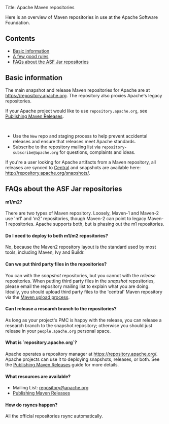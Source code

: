 Title: Apache Maven repositories

Here is an overview of Maven repositories in use at the Apache Software Foundation.

<h2>Contents</h2>
<ul>
<li><a href="#basic">Basic information</a></li>
<li><a href="#rules">A few good rules</a></li>
<li><a href="#faq">FAQs about the ASF Jar repositories</a></li>
</ul>


<h2 id="basic">Basic information</h2>

The main snapshot and release Maven repositories for Apache are at <a href="https://repository.apache.org" target="_blank">https://repository.apache.org</a>. The repository also proxies Apache's legacy repositories.

If your Apache project would like to use `repository.apache.org`, see [Publishing Maven Releases](publishing-maven-artifacts.html).
<p id="rules">&nbsp;</p>

  - Use the `New` repo and staging process to help prevent accidental releases and ensure that releases meet Apache standards.
  - Subscribe to the repository mailing list via `repository-subscribe@apache.org` for questions, complaints and ideas.

If you're a user looking for Apache artifacts from a Maven repository, all releases are synced to <a href="https://repo1.maven.org/maven2" target="_blank">Central</a> and snapshots are available here:
<a href="https://repository.apache.org/snapshots/" target="_blank">http://repository.apache.org/snapshots/</a>.

<h2 id="faq">FAQs about the ASF Jar repositories</h2>
  
<h4 id="m1m2">m1/m2?</h4>

There are two types of Maven repository. Loosely, Maven-1 and Maven-2 use 'm1' and 'm2' repositories, though Maven-2 can point to legacy Maven-1 repositories. Apache supports both, but is phasing out the m1 repositories.

<h4 id="deploytoboth">Do I need to deploy to both m1/m2 repositories?</h4>

No, because the Maven2 repository layout is the standard used by most tools, including Maven, Ivy and Buildr.

<h4 id="thirdparty">Can we put third party files in the repositories?</h4>

You can with the <em>snapshot</em> repositories, but you cannot with the <em>release</em> repositories. When putting third party files in the <em>snapshot</em> repositories, please email the repository mailing list to explain what you are doing. Ideally, you should upload third party files to the 'central' Maven repository via the <a href="https://maven.apache.org/guides/mini/guide-central-repository-upload.html" target="_blank">Maven upload process</a>.

<h4 id="revolutioncode">Can I release a research branch to the repositories?</h4>

As long as your project's PMC is happy with the release, you can release a research branch to the snapshot repository; otherwise you should just release in your `people.apache.org` personal space.

<h4 id="repodotapache">What is `repository.apache.org`?</h4>

Apache operates a repository manager at <a href="https://repository.apache.org/" target="_blank">https://repository.apache.org/</a>. Apache projects can use it to deploying snapshots, releases, or both. See the [Publishing Maven Releases](publishing-maven-artifacts.html) guide for more details.

<h4 id="resources">What resources are available?</h4>

  - Mailing List: <a href="mailto:repository@apache.org" target="_blank">repository@apache.org</a>
  - [Publishing Maven Releases](publishing-maven-artifacts.html)

<h4 id="rsyncs">How do rsyncs happen?</h4>

All the official repositories rsync automatically.
